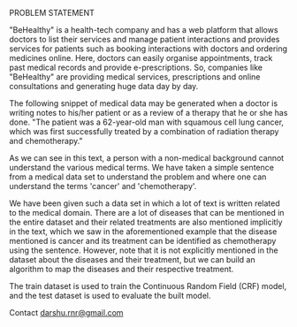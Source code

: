 PROBLEM STATEMENT

"BeHealthy" is a health-tech company and has a web platform that allows doctors to list their services and manage patient interactions and provides services for patients such as 
booking interactions with doctors and ordering medicines online. 
Here, doctors can easily organise appointments, track past medical records and provide e-prescriptions. So, companies like "BeHealthy" are providing medical services, prescriptions 
and online consultations and generating huge data day by day.

The following snippet of medical data may be generated when a doctor is writing notes to his/her patient or as a review of a therapy that he or she has done. "The patient was 
a 62-year-old man with squamous cell lung cancer, which was first successfully treated by a combination of radiation therapy and chemotherapy."

As we can see in this text, a person with a non-medical background cannot understand the various medical terms. We have taken a simple sentence from a medical data set to understand 
the problem and where one can understand the terms 'cancer' and 'chemotherapy'.

We have been given such a data set in which a lot of text is written related to the medical domain. There are a lot of diseases that can be mentioned in the entire dataset and their 
related treatments are also mentioned implicitly in the text, which we saw in the aforementioned example that the disease mentioned is cancer and its treatment can be identified as 
chemotherapy using the sentence. However, note that it is not explicitly mentioned in the dataset about the diseases and their treatment, but we can build an algorithm to map the 
diseases and their respective treatment.

The train dataset is used to train the Continuous Random Field (CRF) model, and the test dataset is used to evaluate the built model.

Contact
darshu.rnr@gmail.com

